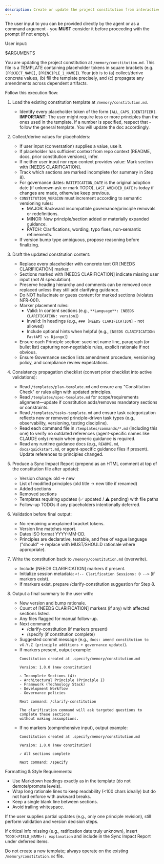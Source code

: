 ```yaml
---
description: Create or update the project constitution from interactive or provided principle inputs, ensuring all dependent templates stay in sync.
---
```


The user input to you can be provided directly by the agent or as a command argument - you **MUST** consider it before proceeding with the prompt (if not empty).

User input:

$ARGUMENTS

You are updating the project constitution at `/memory/constitution.md`. This file is a TEMPLATE containing placeholder tokens in square brackets (e.g. `[PROJECT_NAME]`, `[PRINCIPLE_1_NAME]`). Your job is to (a) collect/derive concrete values, (b) fill the template precisely, and (c) propagate any amendments across dependent artifacts.

Follow this execution flow:

1. Load the existing constitution template at `/memory/constitution.md`.
   - Identify every placeholder token of the form `[ALL_CAPS_IDENTIFIER]`.
   **IMPORTANT**: The user might require less or more principles than the ones used in the template. If a number is specified, respect that - follow the general template. You will update the doc accordingly.

2. Collect/derive values for placeholders:
   - If user input (conversation) supplies a value, use it.
   - If placeholder has sufficient context from repo context (README, docs, prior constitution versions), infer.
   - If neither user input nor repo context provides value: Mark section with [NEEDS CLARIFICATION].
   - Track which sections are marked incomplete (for summary in Step 8).
   - For governance dates: `RATIFICATION_DATE` is the original adoption date (if unknown ask or mark TODO), `LAST_AMENDED_DATE` is today if changes are made, otherwise keep previous.
   - `CONSTITUTION_VERSION` must increment according to semantic versioning rules:
     * MAJOR: Backward incompatible governance/principle removals or redefinitions.
     * MINOR: New principle/section added or materially expanded guidance.
     * PATCH: Clarifications, wording, typo fixes, non-semantic refinements.
   - If version bump type ambiguous, propose reasoning before finalizing.

3. Draft the updated constitution content:
   - Replace every placeholder with concrete text OR [NEEDS CLARIFICATION] marker.
   - Sections marked with [NEEDS CLARIFICATION] indicate missing user input (not AI speculation).
   - Preserve heading hierarchy and comments can be removed once replaced unless they still add clarifying guidance.
   - Do NOT hallucinate or guess content for marked sections (violates NFR-001).
   - Marker placement rules:
     * Valid: In content sections (e.g., `**Language**: [NEEDS CLARIFICATION: version]`)
     * Invalid: In headings (e.g., `### [NEEDS CLARIFICATION]` - not allowed)
     * Include optional hints when helpful (e.g., `[NEEDS CLARIFICATION: FastAPI vs Django]`)
   - Ensure each Principle section: succinct name line, paragraph (or bullet list) capturing non‑negotiable rules, explicit rationale if not obvious.
   - Ensure Governance section lists amendment procedure, versioning policy, and compliance review expectations.

4. Consistency propagation checklist (convert prior checklist into active validations):
   - Read `/templates/plan-template.md` and ensure any "Constitution Check" or rules align with updated principles.
   - Read `/templates/spec-template.md` for scope/requirements alignment—update if constitution adds/removes mandatory sections or constraints.
   - Read `/templates/tasks-template.md` and ensure task categorization reflects new or removed principle-driven task types (e.g., observability, versioning, testing discipline).
   - Read each command file in `/templates/commands/*.md` (including this one) to verify no outdated references (agent-specific names like CLAUDE only) remain when generic guidance is required.
   - Read any runtime guidance docs (e.g., `README.md`, `docs/quickstart.md`, or agent-specific guidance files if present). Update references to principles changed.

5. Produce a Sync Impact Report (prepend as an HTML comment at top of the constitution file after update):
   - Version change: old → new
   - List of modified principles (old title → new title if renamed)
   - Added sections
   - Removed sections
   - Templates requiring updates (✅ updated / ⚠ pending) with file paths
   - Follow-up TODOs if any placeholders intentionally deferred.

6. Validation before final output:
   - No remaining unexplained bracket tokens.
   - Version line matches report.
   - Dates ISO format YYYY-MM-DD.
   - Principles are declarative, testable, and free of vague language ("should" → replace with MUST/SHOULD rationale where appropriate).

7. Write the constitution back to `/memory/constitution.md` (overwrite).
   - Include [NEEDS CLARIFICATION] markers if present.
   - Initialize session metadata: `<!-- Clarification Sessions: 0 -->` (if markers exist).
   - If markers exist, prepare /clarify-constitution suggestion for Step 8.

8. Output a final summary to the user with:
   - New version and bump rationale.
   - Count of [NEEDS CLARIFICATION] markers (if any) with affected sections listed.
   - Any files flagged for manual follow-up.
   - Next command:
     * /clarify-constitution (if markers present)
     * /specify (if constitution complete)
   - Suggested commit message (e.g., `docs: amend constitution to vX.Y.Z (principle additions + governance update)`).
   - If markers present, output example:
     ```
     Constitution created at .specify/memory/constitution.md

     Version: 1.0.0 (new constitution)

     ⚠ Incomplete Sections (4):
     - Architectural Principle (Principle I)
     - Framework (Technology Stack)
     - Development Workflow
     - Governance policies

     Next command: /clarify-constitution

     The clarification command will ask targeted questions to complete these sections
     without making assumptions.
     ```
   - If no markers (comprehensive input), output example:
     ```
     Constitution created at .specify/memory/constitution.md

     Version: 1.0.0 (new constitution)

     ✓ All sections complete

     Next command: /specify
     ```

Formatting & Style Requirements:
- Use Markdown headings exactly as in the template (do not demote/promote levels).
- Wrap long rationale lines to keep readability (<100 chars ideally) but do not hard enforce with awkward breaks.
- Keep a single blank line between sections.
- Avoid trailing whitespace.

If the user supplies partial updates (e.g., only one principle revision), still perform validation and version decision steps.

If critical info missing (e.g., ratification date truly unknown), insert `TODO(<FIELD_NAME>): explanation` and include in the Sync Impact Report under deferred items.

Do not create a new template; always operate on the existing `/memory/constitution.md` file.
